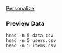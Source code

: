 [Personalize](https://qiita.com/ikegam1/items/22ee984313808e91d64f)

### Preview Data

```shell
head -n 5 data.csv
head -n 5 users.csv
head -n 5 items.csv
```
